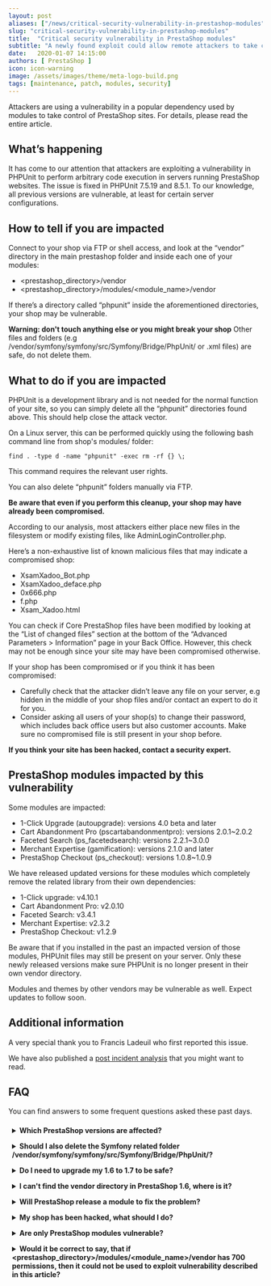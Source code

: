 ```yaml
---
layout: post
aliases: ["/news/critical-security-vulnerability-in-prestashop-modules"]
slug: "critical-security-vulnerability-in-prestashop-modules"
title:  "Critical security vulnerability in PrestaShop modules"
subtitle: "A newly found exploit could allow remote attackers to take control of your shop."
date:   2020-01-07 14:15:00
authors: [ PrestaShop ]
icon: icon-warning
image: /assets/images/theme/meta-logo-build.png
tags: [maintenance, patch, modules, security]
---
```


Attackers are using a vulnerability in a popular dependency used by modules to take control of PrestaShop sites. For details, please read the entire article.


## What’s happening

It has come to our attention that attackers are exploiting a vulnerability in PHPUnit to perform arbitrary code execution in servers running PrestaShop websites. The issue is fixed in PHPUnit 7.5.19 and 8.5.1. To our knowledge, all previous versions are vulnerable, at least for certain server configurations.


## How to tell if you are impacted

Connect to your shop via FTP or shell access, and look at the “vendor” directory in the main prestashop folder and inside each one of your modules:

- &lt;prestashop_directory>/vendor
- &lt;prestashop_directory>/modules/&lt;module_name>/vendor

If there’s a directory called “phpunit” inside the aforementioned directories, your shop may be vulnerable.

**Warning: don't touch anything else or you might break your shop**
Other files and folders (e.g /vendor/symfony/symfony/src/Symfony/Bridge/PhpUnit/ or .xml files) are safe, do not delete them.


## What to do if you are impacted

PHPUnit is a development library and is not needed for the normal function of your site, so you can simply delete all the “phpunit” directories found above. This should help close the attack vector.

On a Linux server, this can be performed quickly using the following bash command line from shop's modules/ folder:

```
find . -type d -name "phpunit" -exec rm -rf {} \;
```

This command requires the relevant user rights.

You can also delete “phpunit” folders manually via FTP.


**Be aware that even if you perform this cleanup, your shop may have already been compromised.**

According to our analysis, most attackers either place new files in the filesystem or modify existing files, like AdminLoginController.php.

Here’s a non-exhaustive list of known malicious files that may indicate a compromised shop:

- XsamXadoo_Bot.php
- XsamXadoo_deface.php
- 0x666.php
- f.php
- Xsam_Xadoo.html

You can check if Core PrestaShop files have been modified by looking at the “List of changed files” section at the bottom of the “Advanced Parameters > Information” page in your Back Office. However, this check may not be enough since your site may have been compromised otherwise.

If your shop has been compromised or if you think it has been compromised:

- Carefully check that the attacker didn’t leave any file on your server, e.g hidden in the middle of your shop files and/or contact an expert to do it for you.
- Consider asking all users of your shop(s) to change their password, which includes back office users but also customer accounts. Make sure no compromised file is still present in your shop before.

**If you think your site has been hacked, contact a security expert.**


## PrestaShop modules impacted by this vulnerability

Some modules are impacted:

- 1-Click Upgrade (autoupgrade): versions 4.0 beta and later
- Cart Abandonment Pro (pscartabandonmentpro): versions 2.0.1~2.0.2
- Faceted Search (ps_facetedsearch): versions 2.2.1~3.0.0
- Merchant Expertise (gamification): versions 2.1.0 and later
- PrestaShop Checkout (ps_checkout): versions 1.0.8~1.0.9

We have released updated versions for these modules which completely remove the related library from their own dependencies:

- 1-Click upgrade: v4.10.1
- Cart Abandonment Pro: v2.0.10
- Faceted Search: v3.4.1
- Merchant Expertise: v2.3.2
- PrestaShop Checkout: v1.2.9

Be aware that if you installed in the past an impacted version of those modules, PHPUnit files may still be present on your server. Only these newly released versions make sure PHPUnit is no longer present in their own vendor directory.

Modules and themes by other vendors may be vulnerable as well. Expect updates to follow soon.

## Additional information

A very special thank you to Francis Ladeuil who first reported this issue.

We have also published a [post incident analysis](https://build.prestashop.com/news/phpunit-security-issue-post-analysis/) that you might want to read.

## FAQ

You can find answers to some frequent questions asked these past days.

<details style="padding: .5em .5em 0;">
  <summary style="margin: -.5em -.5em 0; padding: .5em;"><b>Which PrestaShop versions are affected?</b></summary>
  All versions.
  <br>The security vulnerability impacts modules, so it can affect any version using vulnerable modules.
  <br><br>A shop powered by PS 1.6, for example, can also be vulnerable if you install a module containing the PHPUnit library.
</details>

<details style="padding: .5em .5em 0;">
  <summary style="margin: -.5em -.5em 0; padding: .5em;"><b>Should I also delete the Symfony related folder /vendor/symfony/symfony/src/Symfony/Bridge/PhpUnit/?</b></summary>
  No.
  <br>Only the folders &lt;prestashop_directory>/vendor  and &lt;prestashop_directory>/modules/&lt;module_name>/vendor can  contain the vulnerable library PHPUnit.
 The folder /vendor/symfony/symfony/src/Symfony/Bridge/PhpUnit/ is safe <b>do not delete it</b>.
</details>

<details style="padding: .5em .5em 0;">
  <summary style="margin: -.5em -.5em 0; padding: .5em;"><b>Do I need to upgrade my 1.6 to 1.7 to be safe?</b></summary>
  No.
  <br>To secure you store follow the instructions.
  <br><br>However, we always recommend using the latest version as each new version includes bug fixes and security improvements. <a href="https://www.prestashop.com/en/blog/maintenance-extension-prestashop-1-6">PrestaShop 1.6 is no longer officially maintained since July 2019</a>.
</details>

<details style="padding: .5em .5em 0;">
  <summary style="margin: -.5em -.5em 0; padding: .5em;"><b>I can't find the vendor directory in PrestaShop 1.6, where is it?</b></summary>
  On PS 1.6 you do not need to check the folder &lt;prestashop_directory>/vendor but you need to check all modules folders like this: &lt;prestashop_directory>/modules/&lt;module_name>/vendor
</details>

<details style="padding: .5em .5em 0;">
  <summary style="margin: -.5em -.5em 0; padding: .5em;"><b>Will PrestaShop release a module to fix the problem?</b></summary>
  No.
  <br>Modules cannot replace a security expert. A module can fix this particular vulnerability, but it cannot effectively clean up a site if it has been breached.
  <br><br>Please contact a security expert if you are not sure your shop is safe.
</details>

<details style="padding: .5em .5em 0;">
  <summary style="margin: -.5em -.5em 0; padding: .5em;"><b>My shop has been hacked, what should I do?</b></summary>
  Please follow the instructions detailed in the post and contact a security expert.
</details>

<details style="padding: .5em .5em 0;">
  <summary style="margin: -.5em -.5em 0; padding: .5em;"><b>Are only PrestaShop modules vulnerable?</b></summary>
  No.
  <br>Modules and themes by other vendors may be vulnerable as well. Expect updates to follow soon.
</details>

<details style="padding: .5em .5em 0;">
  <summary style="margin: -.5em -.5em 0; padding: .5em;"><b>Would it be correct to say, that if &lt;prestashop_directory>/modules/&lt;module_name>/vendor has 700 permissions, then it could not be used to exploit vulnerability described in this article?</b></summary>
  Changing the permission settings on folders will not change anything: when a visitor comes to your website, the website is executed by the web server user(s).
  <br><br>A possible working protection is to filter the access to those folders from the web with a .htaccess rule, or in a firewall.
</details>
